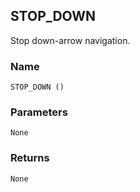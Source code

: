 ## STOP\_DOWN

Stop down-arrow navigation.


### Name

`STOP_DOWN ()`


### Parameters

`None`


### Returns

`None`
